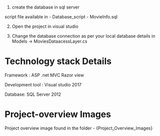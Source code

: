 
1. create the database in sql server

script file available in - Database_script - MovieInfo.sql

2. Open the project in visual studio

3. Change the database connection as per your local database details in Models -> MoviesDataacessLayer.cs

Technology stack Details
=========================

Framework : ASP .net MVC Razor view

Development tool : Visual studio 2017

Database: SQL Server 2012


Project-overview Images
==========================

Project overview image found in the folder - {Project_Overview_Images}
